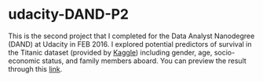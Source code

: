 # udacity-DAND-P2
This is the second project that I completed for the Data Analyst Nanodegree (DAND) at Udacity in FEB 2016. 
I explored potential predictors of survival in the Titanic dataset 
(provided by [Kaggle](https://www.kaggle.com/c/titanic/data)) 
including gender, age, socio-economic status, and family members aboard. 
You can preview the result through this 
[link](http://htmlpreview.github.io/?https://github.com/yoondata/udacity-DAND-P2/blob/master/PARK_Sangyoon_Udacity_DAND_P2.html).
